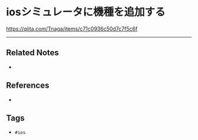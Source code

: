 # iosシミュレータに機種を追加する
https://qiita.com/Tnaga/items/c71c0936c50d7c7f5c6f

---
## Related Notes
- 

## References
- 

## Tags
- `#ios` 